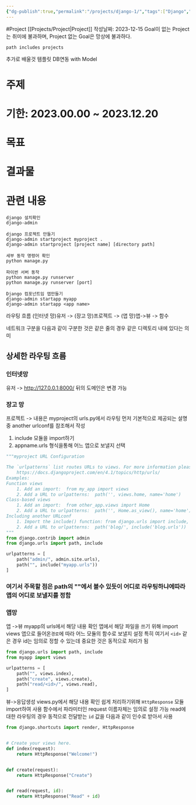 ```yaml
---
{"dg-publish":true,"permalink":"/projects/django-1/","tags":["Django","Python","Backend","Framework","110_10_a_1"],"noteIcon":"0","created":"2023-12-15T21:35:22.090+09:00","updated":"2024-01-01T01:17:53.722+09:00"}
---
```



#Project
[[Projects/Project\|Project]]
작성날짜: 2023-12-15
Goal이 없는 Project는 취미에 불과하며, Project 없는 Goal은 망상에 불과하다.

```tasks
path includes projects
```


추가로 배울것 
템플릿
DB연동 with Model

# 주제
# 기한: 2023.00.00 ~ 2023.12.20
# 목표
# 결과물
# 관련 내용


```
django 설치확인
django-admin

django 프로젝트 만들기
django-admin startproject myproject .
django-admin startproject [project name] [directory path]

세부 동작 명령어 확인
python manage.py

파이썬 서버 동작
python manage.py runserver
python manage.py runserver [port]

Django 컴포넌트임 앱만들기
django-admin startapp myapp
django-admin startapp <app name>

```


라우팅 흐름
(인터넷 망)유저 -> 
(장고 망)프로젝트 ->
(앱 망)앱->뷰 -> 함수

네트워크 구분을 다음과 같이 구분한 것은 같은 줄의 경우 같은 디렉토리 내에 있다는 의미

## 상세한 라우팅 흐름
### 인터넷망
유저 ->
http://127.0.0.1:8000/
뒤의 도메인은 변경 가능


### 장고 망
프로젝트 ->
내용은 myproject의 urls.py에서 라우팅
먼저 기본적으로 제공되는 설명중 another urlconf를 참조해서 작성
1. include 모듈을 import하기
2. appname.urls 형식을통해 어느 앱으로 보낼지 선택

```python
"""myproject URL Configuration

The `urlpatterns` list routes URLs to views. For more information please see:
    https://docs.djangoproject.com/en/4.1/topics/http/urls/
Examples:
Function views
    1. Add an import:  from my_app import views
    2. Add a URL to urlpatterns:  path('', views.home, name='home')
Class-based views
    1. Add an import:  from other_app.views import Home
    2. Add a URL to urlpatterns:  path('', Home.as_view(), name='home')
Including another URLconf
    1. Import the include() function: from django.urls import include, path
    2. Add a URL to urlpatterns:  path('blog/', include('blog.urls'))
"""
from django.contrib import admin
from django.urls import path, include

urlpatterns = [
    path("admin/", admin.site.urls),
    path("", include("myapp.urls"))
]
``` 
### 여기서 주목할 점은 path의 ""에서 볼수 있듯이 어디로 라우팅하냐에따라 앱의 어디로 보낼지를 정함

### 앱망
앱 ->뷰 
myapp의 urls에서 해당 내용 확인
앱에서 해당 파일을 쓰기 위해 import views
앱으로 들어온`경로`에 따라 어느 모듈의 함수로 보낼지 설정
특히 여기서 `<id>` 같은 경우 id는 임의로 정할 수 있는데 중요한 것은 동적으로 처리가 됨

```python
from django.urls import path, include
from myapp import views

urlpatterns = [
    path("", views.index),
    path("create", views.create),
    path("read/<id>/", views.read),
]

```


뷰->응답생성
views.py에서 해당 내용 확인
쉽게 처리하기위해 `HttpResponse` 모듈 import하여 사용
함수에서 파라미터인 request 이름자체는 임의로 설정 가능
read에대한 라우팅의 경우 동적으로 전달받는 `id` 값을 다음과 같이 인수로 받아서 사용

```python
from django.shortcuts import render, HttpResponse


# Create your views here.
def index(request):
    return HttpResponse("Welcome!")


def create(request):
    return HttpResponse("Create")


def read(request, id):
    return HttpResponse("Read" + id)


```